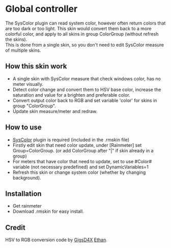 # Global controller
The SysColor plugin can read system color, however often return colors that are too dark or too light.
This skin would convert them back to a more colorful color, and apply to all skins in group ColorGroup (without refresh the skins).  
This is done from a single skin, so you don't need to edit SysColor measure of multiple skins.

## How this skin work
* A single skin with SysColor measure that check windows color, has no meter visually.
* Detect color change and convert them to HSV base color, increase the saturation and value for a brighten and preferable color.
* Convert output color back to RGB and set variable 'color' for skins in group "ColorGroup".
* Update skin measure/meter and redraw.

## How to use
* [SysColor](https://forum.rainmeter.net/viewtopic.php?t=14202) plugin is required (included in the .rmskin file)
* Firstly edit skin that need color update, under [Rainmeter] set Group=ColorGroup. (or add ColorGroup after "|" if skin already in a group)
* For meters that have color that need to update, set to use #Color# variable (not necessary predefined) and set DynamicVariables=1
* Refresh this skin or change system color (whether by changing background).

## Installation
* Get rainmeter
* Download .rmskin for easy install.

## Credit
HSV to RGB conversion code by [GigsD4X](https://gist.github.com/GigsD4X)
[Ethan](https://github.com/callmeEthan).  

